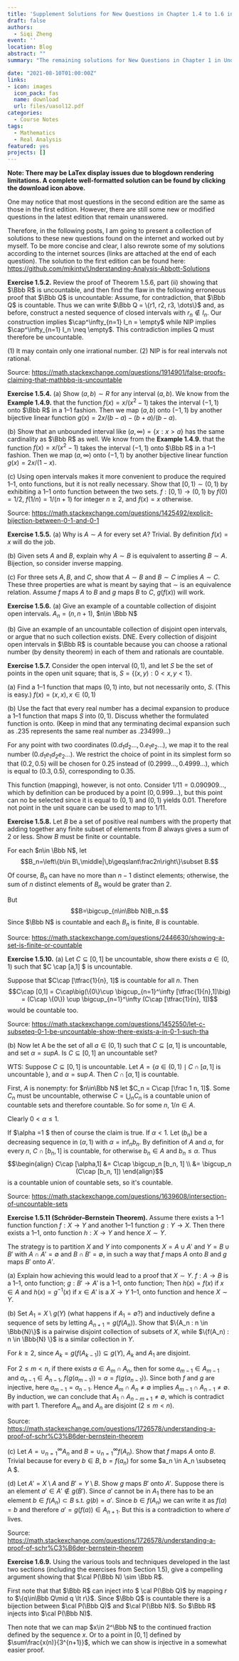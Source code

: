 ```yaml
---
title: 'Supplement Solutions for New Questions in Chapter 1.4 to 1.6 in Understanding Analysis Second Edition'
draft: false
authors: 
  - Siqi Zheng
event: ''
location: Blog
abstract: ""
summary: "The remaining solutions for New Questions in Chapter 1 in Understanding Analysis Second Edition"

date: "2021-08-10T01:00:00Z"
links:
- icon: images
  icon_pack: fas
  name: download
  url: files/uasol12.pdf
categories:
  - Course Notes
tags:
  - Mathematics
  - Real Analysis
featured: yes
projects: []
---
```


**Note: There may be LaTex display issues due to blogdown rendering limitations. A complete well-formatted solution can be found by clicking the download icon above.** 

One may notice that most questions in the second edition are the same as those in the first edition. However, there are still some new or modified questions in the latest edition that remain unanswered. 

Therefore, in the following posts, I am going to present a collection of solutions to these new questions found on the internet and worked out by myself. To be more concise and clear, I also rewrote some of my solutions according to the internet sources (links are attached at the end of each question). The solution to the first edition can be found here: https://github.com/mikinty/Understanding-Analysis-Abbott-Solutions

**Exercise 1.5.2.** Review the proof of Theorem 1.5.6, part (ii) showing that $\Bbb R$ is uncountable, and then find the flaw in the following erroneous proof that $\Bbb Q$ is uncountable:
Assume, for contradiction, that $\Bbb Q$ is countable. Thus we can write $\Bbb Q = \{r1, r2, r3, \dots\}$ and, as before, construct a nested sequence of closed intervals with $r_n \not \in I_n$. Our construction implies $\cap^\infty_{n=1} I_n = \empty$ while NIP implies $\cap^\infty_{n=1} I_n \neq \empty$. This contradiction implies Q must therefore be uncountable.

(1) It may contain only one irrational number.
(2) NIP is for real intervals not rational.

Source: https://math.stackexchange.com/questions/1914901/false-proofs-claiming-that-mathbbq-is-uncountable

**Exercise 1.5.4.** (a) Show $(a, b) \sim R$ for any interval $(a, b)$.
We know from the **Example 1.4.9.** that the function $f(x) = x/(x^2 − 1)$ takes the interval $(−1, 1)$ onto $\Bbb R$ in a 1–1 fashion. Then we map $(a,b)$ onto $(-1,1)$ by another bijective linear function $g(x)=2x/(b-a)-(b+a)/(b-a)$.

(b) Show that an unbounded interval like $(a,\infty) = \{x : x > a\}$ has the same cardinality as $\Bbb R$ as well.
We know from the **Example 1.4.9.** that the function $f(x) = x/(x^2 − 1)$ takes the interval $(−1, 1)$ onto $\Bbb R$ in a 1–1 fashion. Then we map $(a,\infty)$ onto $(-1,1)$ by another bijective linear function $g(x)=2x/(1-x)$.

(c) Using open intervals makes it more convenient to produce the required 1–1, onto functions, but it is not really necessary. Show that $[0, 1) \sim (0, 1)$ by exhibiting a 1–1 onto function between the two sets.
$f:[0,1) \rightarrow (0,1)$ by $f(0)=1/2$, $f(1/n)=1/(n+1)$ for integer $n \geq 2$, and $f(x)=x$ otherwise.

Source: https://math.stackexchange.com/questions/1425492/explicit-bijection-between-0-1-and-0-1

**Exercise 1.5.5.** (a) Why is $A \sim A$ for every set $A$?
Trivial. By definition $f(x)=x$ will do the job.

(b) Given sets $A$ and $B$, explain why $A \sim B$ is equivalent to asserting $B \sim A$.
Bijection, so consider inverse mapping.

(c) For three sets $A,B,$ and $C$, show that $A \sim B$ and $B \sim C$ implies $A \sim C$. These three properties are what is meant by saying that $\sim$ is an equivalence relation.
Assume $f$ maps $A$ to $B$ and $g$ maps $B$ to $C$, $g(f(x))$ will work.

**Exercise 1.5.6.** (a) Give an example of a countable collection of disjoint open intervals.
$A_n = (n, n+1)$, $n\in \Bbb N$

(b) Give an example of an uncountable collection of disjoint open intervals, or argue that no such collection exists.
DNE. Every collection of disjoint open intervals in $\Bbb R$ is countable because you can choose a rational number (by density theorem) in each of them and rationals are countable.

**Exercise 1.5.7.** Consider the open interval $(0,1)$, and let $S$ be the set of points in the open unit square; that is, $S = \{(x, y) : 0 < x,y < 1\}$.

(a) Find a 1–1 function that maps $(0, 1)$ into, but not necessarily onto, $S$. (This is easy.)
$f(x) = (x,x),x \in (0,1)$

(b) Use the fact that every real number has a decimal expansion to produce a 1–1 function that maps $S$ into $(0, 1)$. Discuss whether the formulated function is onto. (Keep in mind that any terminating decimal expansion such as $.235$ represents the same real number as $.234999 \dots$)

For any point with two coordinates $(0.d_1d_2\dots,0.e_1e_2\dots)$, we map it to the real number $(0.d_1e_1d_2e_2\dots)$. We restrict the choice of point in its simplest form so that $(0.2,0.5)$ will be chosen for $0.25$ instead of $(0.2999\dots,0.4999\dots)$, which is equal to $(0.3,0.5)$, corresponding to $0.35$.

This function (mapping), however, is not onto. Consider $1/11=0.090909\dots$, which by definition can be produced by a point $(0,0.999\dots)$, but this point can no be selected since it is equal to $(0,1)$ and $(0,1)$ yields $0.01$. Therefore not point in the unit square can be used to map to $1/11$.

**Exercise 1.5.8.** Let $B$ be a set of positive real numbers with the property that adding together any finite subset of elements from $B$ always gives a sum of $2$ or less. Show $B$ must be finite or countable.

For each $n\in \Bbb N$, let$$B_n=\left\{b\in B\,\middle|\,b\geqslant\frac2n\right\}\subset B.$$

Of course, $B_n$ can have no more than $n-1$ distinct elements; otherwise, the sum of $n$ distinct elements of $B_n$ would be grater than $2$.

But$$B=\bigcup_{n\in\Bbb N}B_n.$$Since $\Bbb N$ is countable and each $B_n$ is finite, $B$ is countable.

Source: https://math.stackexchange.com/questions/2446630/showing-a-set-is-finite-or-countable

**Exercise 1.5.10.** (a) Let $C \subseteq [0,1]$ be uncountable, show there exists $a \in (0,1)$ such that $C \cap [a,1] $ is uncountable.

Suppose that $C\cap [\tfrac{1}{n}, 1]$ is countable for all $n$. Then $$C\cap [0,1] = C\cap\big(\{0\}\cup \bigcup_{n=1}^\infty [\tfrac{1}{n},1]\big) = (C\cap \{0\}) \cup \bigcup_{n=1}^\infty (C\cap [\tfrac{1}{n}, 1])$$ would be countable too.

Source: https://math.stackexchange.com/questions/1452550/let-c-subseteq-0-1-be-uncountable-show-there-exists-a-in-0-1-such-tha

(b) Now let A be the set of all $a \in (0, 1)$ such that $C \subseteq [a,1]$ is uncountable, and set $\alpha = supA$. Is $C \subseteq [0,1]$ an uncountable set?

WTS: Suppose $C\subseteq [0,1]$ is uncountable. Let $A = \{a\in (0,1)\mid C\cap[a,1]$ is uncountable $\}$, and $\alpha = \sup A$. Then $C\cap [\alpha,1]$ is countable.

First, $A$ is nonempty: for $n\in\Bbb N$ let $C_n = C\cap [\frac 1 n, 1]$. Some $C_n$ must be uncountable, otherwise $C= \bigcup_n C_n$ is a countable union of countable sets and therefore countable. So for some $n$, $1/n \in A$.

Clearly $0 \lt \alpha \le 1$.

If $\alpha =1 $ then of course the claim is true.
If $\alpha \lt 1$. Let $(b_n)$ be a decreasing sequence in $(\alpha, 1)$ with $\alpha = \inf_n b_n$. By definition of $A$ and $\alpha$, for every $n$, $C\cap[b_n,1]$ is countable, for otherwise $b_n\in A$ and $b_n \le \alpha$. Thus 
$$\begin{align}
C\cap [\alpha,1] &= C\cap \bigcup_n [b_n, 1] \\
&= \bigcup_n (C\cap [b_n, 1])
\end{align}$$
is a countable union of countable sets, so it's countable.

Source: https://math.stackexchange.com/questions/1639608/intersection-of-uncountable-sets

**Exercise 1.5.11 (Schr&#246;der–Bernstein Theorem).** Assume there exists a 1–1 function function $f: X \rightarrow Y$ and another 1–1 function $g: Y \rightarrow X$. Then there exists a 1–1, onto function $h: X \rightarrow Y$ and hence $X \sim Y$.

The strategy is to partition $X$ and $Y$ into components $X = A \cup A'$ and $Y = B \cup B'$ with $A \cap A' = \emptyset$ and $B \cap B' = \emptyset$, in such a way that $f$ maps $A$ onto $B$ and $g$ maps $B'$ onto $A'$.

(a) Explain how achieving this would lead to a proof that $X \sim Y$.
$f: A \rightarrow B$ is a 1–1, onto function;
$g: B' \rightarrow A'$ is a 1–1, onto function;
Then $h(x)=f(x)$ if $x \in A$ and $h(x)=g^{-1}(x)$ if $x \in A'$ is a $X \rightarrow Y$ 1–1, onto function and hence $X \sim Y$.

(b) Set $A_1 = X \setminus g(Y)$ (what happens if $A_1 = \emptyset$?) and inductively define a sequence of sets by letting $A_{n+1} = g(f(A_n))$. Show that $\{A_n : n \in \Bbb{N}\}$ is a pairwise disjoint collection of subsets of $X$, while $\{f(A_n) : n \in \Bbb{N} \}$ is a similar collection in $Y$.

For $k \ge 2$, since $A_k = g(f(A_{k-1})) \subseteq g(Y)$, $A_k$ and $A_1$ are disjoint.

For $2 \le m \lt  n$, if there exists $a \in A_m \cap A_n$, then for some $a_{m-1} \in A_{m-1}$ and $a_{n-1} \in A_{n-1}$, $f(g(a_{m-1})) = a = f(g(a_{n-1}))$. Since both $f$ and $g$ are injective, here $a_{m-1} = a_{n-1}$. Hence $A_m \cap A_n \ne \emptyset$ implies $A_{m-1} \cap A_{n-1} \ne \emptyset$. By induction, we can conclude that $A_1 \cap A_{n-m+1} \ne \emptyset$, which is contradict with part 1. Therefore $A_m$ and $A_n$ are disjoint ($2 \le m \lt  n$).

Source: https://math.stackexchange.com/questions/1726578/understanding-a-proof-of-schr%C3%B6der-bernstein-theorem

(c) Let $A = \cup_{n=1}^\infty A_n$ and $B = \cup_{n=1}^\infty f(A_n)$. Show that $f$ maps $A$ onto $B$.
Trivial because for every $b \in B$, $b = f(a_n)$ for some $a_n \in A_n \subseteq A $.

(d) Let $A' = X\setminus A$ and $B' = Y \setminus B$. Show $g$ maps $B'$ onto $A'$.
Suppose there is an element $a' \in A'\not \in g(B')$. Since $a'$ cannot be in $A_1$ there has to be an element $b \in f(A_n)\subset B$ s.t. $g(b)=a'$. Since $b \in f(A_n)$ we can write it as $f(a)=b$ and therefore $a'=g(f(a))\in A_{n+1}$. But this is a contradiction to where $a'$ lives.

Source: https://math.stackexchange.com/questions/1726578/understanding-a-proof-of-schr%C3%B6der-bernstein-theorem

**Exercise 1.6.9.** Using the various tools and techniques developed in the last two sections (including the exercises from Section 1.5), give a compelling argument showing that $\cal P(\Bbb N) \sim \Bbb R$.

First note that that $\Bbb R$ can inject into $ \cal P(\Bbb Q)$ by mapping $r$ to $\{q\in\Bbb Q\mid q \lt r\}$. Since $\Bbb Q$ is countable there is a bijection between $\cal P(\Bbb Q)$ and $\cal P(\Bbb N)$. So $\Bbb R$ injects into $\cal P(\Bbb N)$.

Then note that we can map $x\in 2^\Bbb N$ to the continued fraction defined by the sequence $x$. Or to a point in $[0,1]$ defined by $\sum\frac{x(n)}{3^{n+1}}$, which we can show is injective in a somewhat easier proof.

